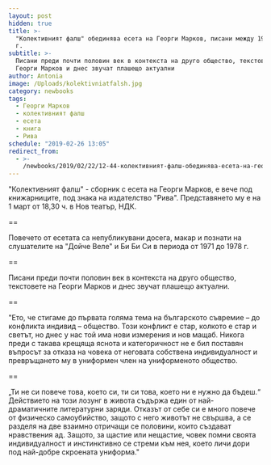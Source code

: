 ```yaml
---
layout: post
hidden: true
title: >-
  "Колективният фалш" обединява есета на Георги Марков, писани между 1971 и 1978
  г.
subtitle: >-
  Писани преди почти половин век в контекста на друго общество, текстовете на
  Георги Марков и днес звучат плашещо актуални
author: Antonia
image: /Uploads/kolektivniatfalsh.jpg
category: newbooks
tags:
  - Георги Марков
  - колективният фалш
  - есета
  - книга
  - Рива
schedule: "2019-02-26 13:05"
redirect_from:
  - >-
    /newbooks/2019/02/22/12-44-колективният-фалш-обединява-есета-на-георги-марков-писани-между-1971-и-1978-г
---
```


"Колективният фалш" - сборник с есета на Георги Марков, е вече под книжарниците, под знака на издателство "Рива". Представянето му е на 1 март от 18,30 ч. в Нов театър, НДК.

\==

Повечето от есетата са непубликувани досега, макар и познати на слушателите на "Дойче Веле" и Би Би Си в периода от 1971 до 1978 г.

\==

Писани преди почти половин век в контекста на друго общество, текстовете на Георги Марков и днес звучат плашещо актуални.

\==

"Ето, че стигаме до първата голяма тема на българското съвремие – до конфликта индивид – общество. Този конфликт е стар, колкото е стар и светът, но днес у нас той има нови измерения и нов мащаб. Никога преди с такава крещяща яснота и категоричност не е бил поставян въпросът за отказа на човека от неговата собствена индивидуалност и превръщането му в униформен член на униформеното общество.

\==

„Ти не си повече това, което си, ти си това, което ни е нужно да бъдеш.“ Действието на този лозунг в живота съдържа един от най-драматичните литературни заряди. Отказът от себе си е много повече от физическо самоубийство, защото с него животът не свършва, а се разделя на две взаимно отричащи се половини, които създават нравствения ад. Защото, за щастие или нещастие, човек помни своята индивидуалност и инстинктивно се стреми към нея, което личи дори под най-добре скроената униформа."
